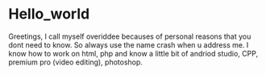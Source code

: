 # Hello_world
Greetings,
I call myself overiddee becauses of personal reasons that you dont need to know. So always use the name crash when u address me. I know how to work on html, php and know a little bit of andriod studio, CPP, premium pro (video editing), photoshop.
